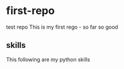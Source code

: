 # first-repo
 test repo
 This is my first rego - so far so good
 ## skills
 This following are my python skills
 

